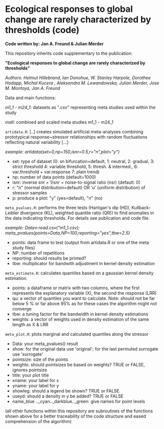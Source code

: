 # Ecological responses to global change are rarely characterized by thresholds (code)

**Code written by: Jan A. Freund & Julian Merder**

This repository inherits code supplementary to the publication:

**"Ecological responses to global change are rarely characterized by thresholds"**

*Authors:  Helmut Hillebrand, Ian Donohue, W. Stanley Harpole, Dorothee Hodapp, Michal Kucera , Aleksandra M. Lewandowska, Julian Merder, Jose M. Montoya, Jan A. Freund*



Data and main functions: 

*m1_1 - m24_1*: datasets as ".csv" representing meta studies used within the study

*mall*: combined and scaled meta studies m1_1 - m24_1

`artidata.R`: [..] creates simulated artificial meta-analyses combining prototypical response~stressor relationships with random fluctuations reflecting natural variability [...]

*example: 
artidata(set=0,np=150,isnr=0.5,r="n",plot="y")*

  - set:  type of dataset (0: sn bifurcation=default, 1: neutral, 2: gradual, 3: strict threshold
                         4: variable threshold, 5: thresh. & intermed., 6: var.threshold + var.response 7: plain trend)
  - np:   number of data points (default=1000)
  - isnr: inverse snr = 1/snr = noise-to-signal ratio (nsr) (default: 0)
  - r:    "n" (normal distribution=default) OR 'u'  (uniform distribution) of stressor samples
  - p:    produce a plot: "y" (yes=default), "n" (no) 



`meta_pvalues.R`: performs the three tests (Hartigan's dip (HD), Kullback-Leibler divergence (KL), weighted quantile ratio (QR)) to find anomalies in the data indicating thresholds. For details see publication and code file. 

*example: 
Data<-read.csv("m1_1.csv);
meta_pvalues(points=Data,NP=100,reporting="yes",tbw=2.5)*

- points: data frame to test (output from artidata.R or one of the meta study files)
- NP: number of repetitions
- reporting: should results be printed?
- tbw: multiplicator for bandwith adjustment in kernel density estimation

`meta_estimate.R`: calculates quantiles based on a gaussian kernel density estimation.
- points: a dataframe or matrix with two columns, where the first represents the explanatory variable (X), the second the response (LRR)
- qu: a vector of quantiles you want to calculate. Note: should not be far below 5 % or far above 95% as for these cases the algorithm might not converge
- tbw: a tuning factor for the bandwidth in kernel density estimations
- weights: a vector of weights used in density estimation of the same length as X & LRR



`meta_plot.R`: plots marginal and calculated quantiles along the stressor

- Data: your meta_pvalues() result
- show: for the original data use 'original'; for the last permuted surrogate use 'surrogate'
- pointsize: size of the points
- weights: should pointsizes be based on weights? TRUE or FALSE, ignores pointsize
- title: your plot title
- xname: your label for x
- yname: your label for y
- showleg: should a legend be shown? TRUE or FALSE
- useyd: should a density in y be added? TRUE or FALSE
- name_blue .._cyan.._darkblue.._green: give names for point levels


(all other functions within this repository are subroutines of the functions shown above for a better traceability of the code structure and eased comprehension of the algorithm)


